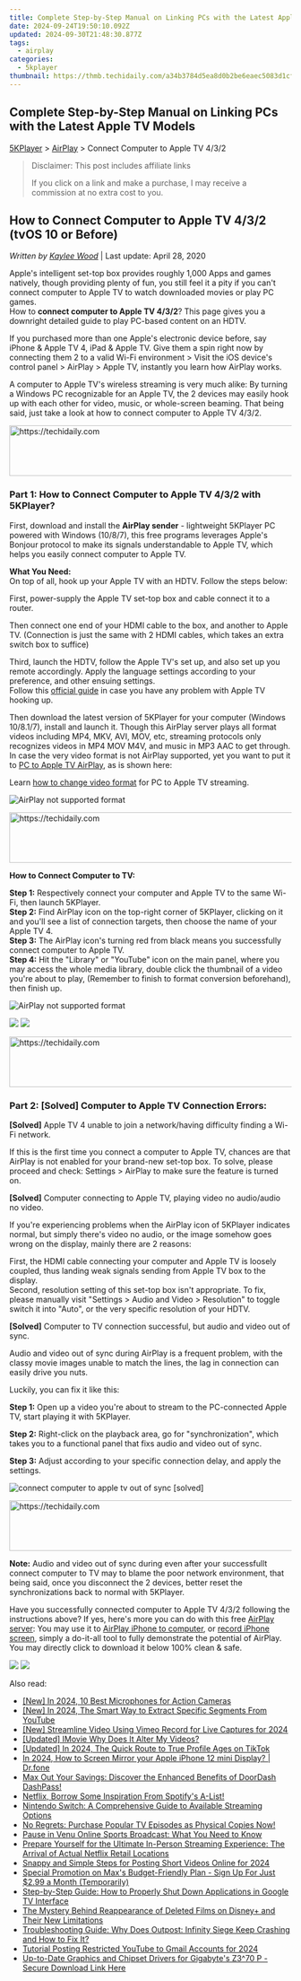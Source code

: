 ```yaml
---
title: Complete Step-by-Step Manual on Linking PCs with the Latest Apple TV Models
date: 2024-09-24T19:50:10.092Z
updated: 2024-09-30T21:48:30.877Z
tags:
  - airplay
categories:
  - 5kplayer
thumbnail: https://thmb.techidaily.com/a34b3784d5ea8d0b2be6eaec5083d1cf0c7c6de5e3aae650ea39b1f4ae6fa12f.jpg
---
```


## Complete Step-by-Step Manual on Linking PCs with the Latest Apple TV Models

[5KPlayer](https://tools.techidaily.com/5kplayer/products/) \> [AirPlay](https://tools.techidaily.com/5kplayer/airplay/) \> Connect Computer to Apple TV 4/3/2

>  Disclaimer: This post includes affiliate links
>
>  If you click on a link and make a purchase, I may receive a commission at no extra cost to you.
>

## How to Connect Computer to Apple TV 4/3/2 (tvOS 10 or Before)

 _Written by [Kaylee Wood](https://www.quora.com/profile/Amanda-Hu-21)_ | Last update: April 28, 2020

Apple's intelligent set-top box provides roughly 1,000 Apps and games natively, though providing plenty of fun, you still feel it a pity if you can't connect computer to Apple TV to watch downloaded movies or play PC games.   
 How to **connect computer to Apple TV 4/3/2**? This page gives you a downright detailed guide to play PC-based content on an HDTV.

If you purchased more than one Apple's electronic device before, say iPhone & Apple TV 4, iPad & Apple TV. Give them a spin right now by connecting them 2 to a valid Wi-Fi environment > Visit the iOS device's control panel > AirPlay > Apple TV, instantly you learn how AirPlay works. 

A computer to Apple TV's wireless streaming is very much alike: By turning a Windows PC recognizable for an Apple TV, the 2 devices may easily hook up with each other for video, music, or whole-screen beaming. That being said, just take a look at how to connect computer to Apple TV 4/3/2.

<!-- affiliate ads begin -->
<a href="https://appsumo.8odi.net/c/5597632/2144282/7443" target="_top" id="2144282">
  <img src="//a.impactradius-go.com/display-ad/7443-2144282" border="0" alt="https://techidaily.com" width="728" height="90"/>
</a>
<img height="0" width="0" src="https://appsumo.8odi.net/i/5597632/2144282/7443" style="position:absolute;visibility:hidden;" border="0" />
<!-- affiliate ads end -->

### Part 1: How to Connect Computer to Apple TV 4/3/2 with 5KPlayer?

First, download and install the **AirPlay sender** \- lightweight 5KPlayer PC powered with Windows (10/8/7), this free programs leverages Apple's Bonjour protocol to make its signals understandable to Apple TV, which helps you easily connect computer to Apple TV.

**What You Need:**  
 On top of all, hook up your Apple TV with an HDTV. Follow the steps below:

First, power-supply the Apple TV set-top box and cable connect it to a router. 

Then connect one end of your HDMI cable to the box, and another to Apple TV. (Connection is just the same with 2 HDMI cables, which takes an extra switch box to suffice)

Third, launch the HDTV, follow the Apple TV's set up, and also set up you remote accordingly. Apply the language settings according to your preference, and other ensuing settings.  
 Follow this [official guide](https://support.apple.com/en-us/HT205358) in case you have any problem with Apple TV hooking up.

Then download the latest version of 5KPlayer for your computer (Windows 10/8.1/7), install and launch it. Though this AirPlay server plays all format videos including MP4, MKV, AVI, MOV, etc, streaming protocols only recognizes videos in MP4 MOV M4V, and music in MP3 AAC to get through. In case the very video format is not AirPlay supported, yet you want to put it to [PC to Apple TV AirPlay](https://tools.techidaily.com/5kplayer/airplay/), as is shown here: 

Learn [how to change video format](https://tools.techidaily.com/5kplayer/youtube-download/) for PC to Apple TV streaming.

![AirPlay not supported format](https://www.5kplayer.com/airplay/img/airrecord.jpg) 

<!-- affiliate ads begin -->
<a href="https://ephamedtechinc.pxf.io/c/5597632/2136622/26400" target="_top" id="2136622">
  <img src="//a.impactradius-go.com/display-ad/26400-2136622" border="0" alt="https://techidaily.com" width="728" height="90"/>
</a>
<img height="0" width="0" src="https://ephamedtechinc.pxf.io/i/5597632/2136622/26400" style="position:absolute;visibility:hidden;" border="0" />
<!-- affiliate ads end -->

**How to Connect Computer to TV:**

**Step 1:** Respectively connect your computer and Apple TV to the same Wi-Fi, then launch 5KPlayer.   
**Step 2:** Find AirPlay icon on the top-right corner of 5KPlayer, clicking on it and you'll see a list of connection targets, then choose the name of your Apple TV 4.  
**Step 3:** The AirPlay icon's turning red from black means you successfully connect computer to Apple TV.  
**Step 4:** Hit the "Library" or "YouTube" icon on the main panel, where you may access the whole media library, double click the thumbnail of a video you're about to play, (Remember to finish to format conversion beforehand), then finish up.

![AirPlay not supported format](https://www.5kplayer.com/airplay/img/5k-apple-tv-316.jpg) 

[![](https://www.5kplayer.com/airplay/../button/freedownwhitewin.png)](https://tools.techidaily.com/5kplayer/products/) [![](https://www.5kplayer.com/airplay/../button/freedownbackmac.png)](https://tools.techidaily.com/5kplayer/products/) 

<!-- affiliate ads begin -->
<a href="https://appsumo.8odi.net/c/5597632/2137413/7443" target="_top" id="2137413">
  <img src="//a.impactradius-go.com/display-ad/7443-2137413" border="0" alt="https://techidaily.com" width="728" height="90"/>
</a>
<img height="0" width="0" src="https://appsumo.8odi.net/i/5597632/2137413/7443" style="position:absolute;visibility:hidden;" border="0" />
<!-- affiliate ads end -->

### Part 2: \[Solved\] Computer to Apple TV Connection Errors:

**\[Solved\]** Apple TV 4 unable to join a network/having difficulty finding a Wi-Fi network.

If this is the first time you connect a computer to Apple TV, chances are that AirPlay is not enabled for your brand-new set-top box. To solve, please proceed and check: Settings > AirPlay to make sure the feature is turned on.

**\[Solved\]** Computer connecting to Apple TV, playing video no audio/audio no video.

If you're experiencing problems when the AirPlay icon of 5KPlayer indicates normal, but simply there's video no audio, or the image somehow goes wrong on the display, mainly there are 2 reasons:

First, the HDMI cable connecting your computer and Apple TV is loosely coupled, thus landing weak signals sending from Apple TV box to the display.  
Second, resolution setting of this set-top box isn't appropriate. To fix, please manually visit "Settings > Audio and Video > Resolution" to toggle switch it into "Auto", or the very specific resolution of your HDTV.

**\[Solved\]** Computer to TV connection successful, but audio and video out of sync. 

Audio and video out of sync during AirPlay is a frequent problem, with the classy movie images unable to match the lines, the lag in connection can easily drive you nuts.

Luckily, you can fix it like this:

**Step 1:** Open up a video you're about to stream to the PC-connected Apple TV, start playing it with 5KPlayer.

**Step 2:** Right-click on the playback area, go for "synchronization", which takes you to a functional panel that fixs audio and video out of sync.

**Step 3:** Adjust according to your specific connection delay, and apply the settings.

![connect computer to apple tv out of sync [solved]](https://www.5kplayer.com/airplay/img/5kplayer-solveairdelay-yxt-030302.jpg) 

<!-- affiliate ads begin -->
<a href="https://ephamedtechinc.pxf.io/c/5597632/2130532/26400" target="_top" id="2130532">
  <img src="//a.impactradius-go.com/display-ad/26400-2130532" border="0" alt="https://techidaily.com" width="728" height="90"/>
</a>
<img height="0" width="0" src="https://ephamedtechinc.pxf.io/i/5597632/2130532/26400" style="position:absolute;visibility:hidden;" border="0" />
<!-- affiliate ads end -->

**Note:** Audio and video out of sync during even after your successfullt connect computer to TV may to blame the poor network environment, that being said, once you disconnect the 2 devices, better reset the synchronizations back to normal with 5KPlayer.

Have you successfully connected computer to Apple TV 4/3/2 following the instructions above? If yes, here's more you can do with this free [AirPlay server](https://tools.techidaily.com/5kplayer/airplay/): You may use it to [AirPlay iPhone to computer](https://tools.techidaily.com/5kplayer/airplay/), or [record iPhone screen](https://tools.techidaily.com/5kplayer/airplay/), simply a do-it-all tool to fully demonstrate the potential of AirPlay. You may directly click to download it below 100% clean & safe.

[![](https://www.5kplayer.com/airplay/../button/freedownwhitewin.png)](https://tools.techidaily.com/5kplayer/products/) [![](https://www.5kplayer.com/airplay/../button/freedownbackmac.png)](https://tools.techidaily.com/5kplayer/products/)

<ins class="adsbygoogle"
     style="display:block"
     data-ad-format="autorelaxed"
     data-ad-client="ca-pub-7571918770474297"
     data-ad-slot="1223367746"></ins>

<ins class="adsbygoogle"
     style="display:block"
     data-ad-client="ca-pub-7571918770474297"
     data-ad-slot="8358498916"
     data-ad-format="auto"
     data-full-width-responsive="true"></ins>

<span class="atpl-alsoreadstyle">Also read:</span>
<div><ul>
<li><a href="https://fox-boxes.techidaily.com/new-in-2024-10-best-microphones-for-action-cameras/"><u>[New] In 2024, 10 Best Microphones for Action Cameras</u></a></li>
<li><a href="https://youtube-blog.techidaily.com/n-2024-the-smart-way-to-extract-specific-segments-from-youtube/"><u>[New] In 2024, The Smart Way to Extract Specific Segments From YouTube</u></a></li>
<li><a href="https://vimeo-videos.techidaily.com/new-streamline-video-using-vimeo-record-for-live-captures-for-2024/"><u>[New] Streamline Video Using Vimeo Record for Live Captures for 2024</u></a></li>
<li><a href="https://vp-tips.techidaily.com/updated-imovie-why-does-it-alter-my-videos/"><u>[Updated] IMovie Why Does It Alter My Videos?</u></a></li>
<li><a href="https://fox-boxes.techidaily.com/updated-in-2024-the-quick-route-to-true-profile-ages-on-tiktok/"><u>[Updated] In 2024, The Quick Route to True Profile Ages on TikTok</u></a></li>
<li><a href="https://screen-mirror.techidaily.com/in-2024-how-to-screen-mirror-your-apple-iphone-12-mini-display-drfone-by-drfone-ios/"><u>In 2024, How to Screen Mirror your Apple iPhone 12 mini Display? | Dr.fone</u></a></li>
<li><a href="https://media-tips.techidaily.com/max-out-your-savings-discover-the-enhanced-benefits-of-doordash-dashpass/"><u>Max Out Your Savings: Discover the Enhanced Benefits of DoorDash DashPass!</u></a></li>
<li><a href="https://media-tips.techidaily.com/netflix-borrow-some-inspiration-from-spotifys-a-list/"><u>Netflix, Borrow Some Inspiration From Spotify's A-List!</u></a></li>
<li><a href="https://media-tips.techidaily.com/nintendo-switch-a-comprehensive-guide-to-available-streaming-options/"><u>Nintendo Switch: A Comprehensive Guide to Available Streaming Options</u></a></li>
<li><a href="https://media-tips.techidaily.com/no-regrets-purchase-popular-tv-episodes-as-physical-copies-now/"><u>No Regrets: Purchase Popular TV Episodes as Physical Copies Now!</u></a></li>
<li><a href="https://media-tips.techidaily.com/pause-in-venu-online-sports-broadcast-what-you-need-to-know/"><u>Pause in Venu Online Sports Broadcast: What You Need to Know</u></a></li>
<li><a href="https://media-tips.techidaily.com/prepare-yourself-for-the-ultimate-in-person-streaming-experience-the-arrival-of-actual-netflix-retail-locations/"><u>Prepare Yourself for the Ultimate In-Person Streaming Experience: The Arrival of Actual Netflix Retail Locations</u></a></li>
<li><a href="https://facebook-video-footage.techidaily.com/snappy-and-simple-steps-for-posting-short-videos-online-for-2024/"><u>Snappy and Simple Steps for Posting Short Videos Online for 2024</u></a></li>
<li><a href="https://media-tips.techidaily.com/special-promotion-on-maxs-budget-friendly-plan-sign-up-for-just-299-a-month-temporarily/"><u>Special Promotion on Max's Budget-Friendly Plan - Sign Up For Just $2.99 a Month (Temporarily)</u></a></li>
<li><a href="https://media-tips.techidaily.com/step-by-step-guide-how-to-properly-shut-down-applications-in-google-tv-interface/"><u>Step-by-Step Guide: How to Properly Shut Down Applications in Google TV Interface</u></a></li>
<li><a href="https://media-tips.techidaily.com/the-mystery-behind-reappearance-of-deleted-films-on-disneyplus-and-their-new-limitations/"><u>The Mystery Behind Reappearance of Deleted Films on Disney+ and Their New Limitations</u></a></li>
<li><a href="https://program-issues.techidaily.com/troubleshooting-guide-why-does-outpost-infinity-siege-keep-crashing-and-how-to-fix-it/"><u>Troubleshooting Guide: Why Does Outpost: Infinity Siege Keep Crashing and How to Fix It?</u></a></li>
<li><a href="https://youtube-sure.techidaily.com/ial-posting-restricted-youtube-to-gmail-accounts-for-2024/"><u>Tutorial Posting Restricted YouTube to Gmail Accounts for 2024</u></a></li>
<li><a href="https://win-amazing.techidaily.com/up-to-date-graphics-and-chipset-drivers-for-gigabytes-z370-p-secure-download-link-here/"><u>Up-to-Date Graphics and Chipset Drivers for Gigabyte's Z3^70 P - Secure Download Link Here</u></a></li>
</ul></div>

